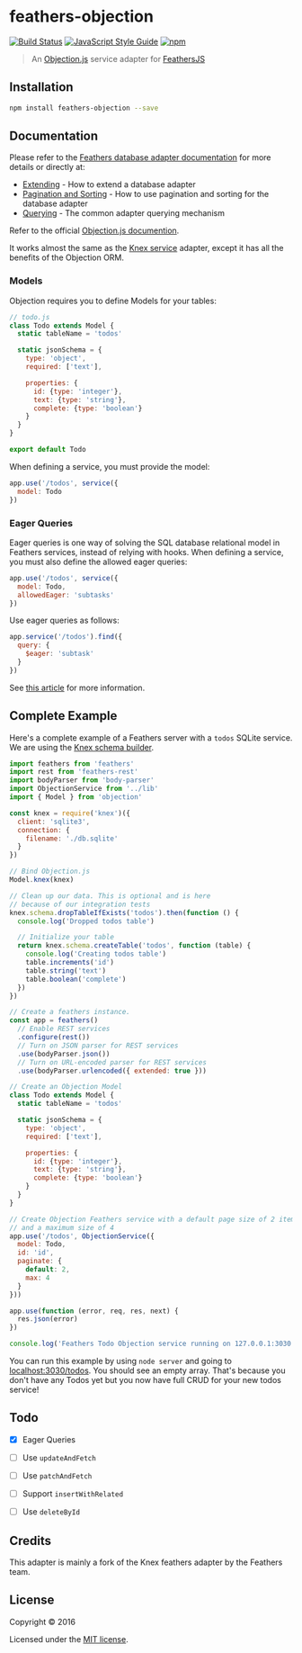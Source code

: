 # feathers-objection

[![Build Status](https://travis-ci.org/mcchrish/feathers-objection.svg?branch=master)](https://travis-ci.org/mcchrish/feathers-objection) [![JavaScript Style Guide](https://img.shields.io/badge/code%20style-standard-brightgreen.svg)](http://standardjs.com/) [![npm](https://img.shields.io/npm/v/feathers-objection.svg?maxAge=2592000)](https://www.npmjs.com/package/feathers-objection)

> An [Objection.js](http://vincit.github.io/objection.js) service adapter for [FeathersJS](http://feathersjs.com)


## Installation

```bash
npm install feathers-objection --save
```

## Documentation

Please refer to the [Feathers database adapter documentation](http://docs.feathersjs.com/databases/readme.html) for more details or directly at:

- [Extending](http://docs.feathersjs.com/databases/extending.html) - How to extend a database adapter
- [Pagination and Sorting](http://docs.feathersjs.com/databases/pagination.html) - How to use pagination and sorting for the database adapter
- [Querying](http://docs.feathersjs.com/databases/querying.html) - The common adapter querying mechanism

Refer to the official [Objection.js documention](http://vincit.github.io/objection.js).

It works almost the same as the [Knex
service](https://github.com/feathersjs/feathers-knex) adapter, except it has all
the benefits of the Objection ORM.

### Models

Objection requires you to define Models for your tables:

```js
// todo.js
class Todo extends Model {
  static tableName = 'todos'

  static jsonSchema = {
    type: 'object',
    required: ['text'],

    properties: {
      id: {type: 'integer'},
      text: {type: 'string'},
      complete: {type: 'boolean'}
    }
  }
}

export default Todo
```

When defining a service, you must provide the model:
```js
app.use('/todos', service({
  model: Todo
})
```

### Eager Queries

Eager queries is one way of solving the SQL database relational model in
Feathers services, instead of relying with hooks.
When defining a service, you must also define the allowed eager queries:

```js
app.use('/todos', service({
  model: Todo,
  allowedEager: 'subtasks'
})
```

Use eager queries as follows:
```js
app.service('/todos').find({
  query: {
    $eager: 'subtask'
  }
})
```

See [this
article](https://www.vincit.fi/blog/nested-eager-loading-and-inserts-with-objection-js/)
for more information.


## Complete Example

Here's a complete example of a Feathers server with a `todos` SQLite service. We are using the [Knex schema builder](http://knexjs.org/#Schema).

```js
import feathers from 'feathers'
import rest from 'feathers-rest'
import bodyParser from 'body-parser'
import ObjectionService from '../lib'
import { Model } from 'objection'

const knex = require('knex')({
  client: 'sqlite3',
  connection: {
    filename: './db.sqlite'
  }
})

// Bind Objection.js
Model.knex(knex)

// Clean up our data. This is optional and is here
// because of our integration tests
knex.schema.dropTableIfExists('todos').then(function () {
  console.log('Dropped todos table')

  // Initialize your table
  return knex.schema.createTable('todos', function (table) {
    console.log('Creating todos table')
    table.increments('id')
    table.string('text')
    table.boolean('complete')
  })
})

// Create a feathers instance.
const app = feathers()
  // Enable REST services
  .configure(rest())
  // Turn on JSON parser for REST services
  .use(bodyParser.json())
  // Turn on URL-encoded parser for REST services
  .use(bodyParser.urlencoded({ extended: true }))

// Create an Objection Model
class Todo extends Model {
  static tableName = 'todos'

  static jsonSchema = {
    type: 'object',
    required: ['text'],

    properties: {
      id: {type: 'integer'},
      text: {type: 'string'},
      complete: {type: 'boolean'}
    }
  }
}

// Create Objection Feathers service with a default page size of 2 items
// and a maximum size of 4
app.use('/todos', ObjectionService({
  model: Todo,
  id: 'id',
  paginate: {
    default: 2,
    max: 4
  }
}))

app.use(function (error, req, res, next) {
  res.json(error)
})

console.log('Feathers Todo Objection service running on 127.0.0.1:3030')
```

You can run this example by using `node server` and going to [localhost:3030/todos](http://localhost:3030/todos). You should see an empty array. That's because you don't have any Todos yet but you now have full CRUD for your new todos service!

## Todo
- [x] Eager Queries
- [ ] Use `updateAndFetch`
- [ ] Use `patchAndFetch`
- [ ] Support `insertWithRelated`
- [ ] Use `deleteById`


## Credits

This adapter is mainly a fork of the Knex feathers adapter by the Feathers team.

## License

Copyright © 2016

Licensed under the [MIT license](LICENSE).
